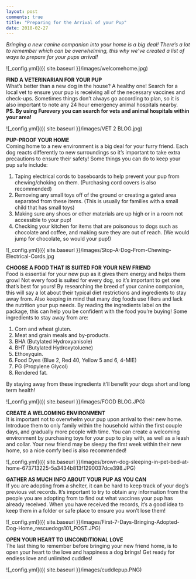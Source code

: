 ```yaml
---
layout: post
comments: true
title: "Preparing for the Arrival of your Pup"
date: 2018-02-27
---
```


<i> Bringing a new canine companion into your home is a big deal! There’s a lot to remember which can be overwhelming,  this why we’ve created a list of ways to prepare for your pups arrival! </i>

![_config.yml]({{ site.baseurl }}/images/welcomehome.jpg)

**FIND A VETERINARIAN FOR YOUR PUP**
<br>What’s better than a new dog in the house? A healthy one! Search for a local vet to ensure your pup is receiving all of the necessary vaccines and check-ups. Sometimes things don’t always go according to plan, so it is also important to note any 24 hour emergency animal hospitals nearby.
<br>**PS. By using Furevery you can search for vets and animal hospitals within your area!**

![_config.yml]({{ site.baseurl }}/images/VET 2 BLOG.jpg)

**PUP-PROOF YOUR HOME**
<br>Coming home to a new environment is a big deal for your furry friend. Each dog reacts differently to new surroundings so it’s important to take extra precautions to ensure their safety! Some things you can do to keep your pup safe include:

1. Taping electrical cords to baseboards to help prevent your pup from chewing/choking on them. (Purchasing cord covers is also recommended)
2. Removing any small toys off of the ground or creating a gated area separated from these items. (This is usually for families with a small child that has small toys)
3. Making sure any shoes or other materials are up high or in a room not accessible to your pup!
4. Checking your kitchen for items that are poisonous to dogs such as chocolate and coffee, and making sure they are out of reach. (We would jump for chocolate, so would your pup!)

![_config.yml]({{ site.baseurl }}/images/Stop-A-Dog-From-Chewing-Electrical-Cords.jpg

**CHOOSE A FOOD THAT IS SUITED FOR YOUR NEW FRIEND**
<br>Food is essential for your new pup as it gives them energy and helps them grow! Not every food is suited for every dog, so it’s important to get one that’s best for yours! By researching the breed of your canine companion, this will say a lot about their typical diet restrictions and ingredients to stay away from. Also keeping in mind that many dog foods use fillers and lack the nutrition your pup needs. By reading the ingredients label on the package, this can help you be confident with the food you’re buying! Some ingredients to stay away from are:

1. Corn and wheat gluten.
2. Meat and grain meals and by-products.
3. BHA (Butylated Hydroxyanisole)
4. BHT (Butylated Hydroxytoluene)
5. Ethoxyquin.
6. Food Dyes (Blue 2, Red 40, Yellow 5 and 6, 4-MIE)
7. PG (Propylene Glycol)
8. Rendered fat.

By staying away from these ingredients it’ll benefit your dogs short and long term health!

![_config.yml]({{ site.baseurl }}/images/FOOD BLOG.JPG)

**CREATE A WELCOMING ENVIRONMENT**
<br>It is important not to overwhelm your pup upon arrival to their new home. Introduce them to only family within the household within the first couple days, and gradually more people with time. You can create a welcoming environment by purchasing toys for your pup to play with, as well as a leash and collar. Your new friend may be sleepy the first week within their new home, so a nice comfy bed is also recommended!

![_config.yml]({{ site.baseurl }}/images/brown-dog-sleeping-in-pet-bed-at-home-673713225-5a3434b813f1290037dce398.JPG)

**GATHER AS MUCH INFO ABOUT YOUR PUP AS YOU CAN**
<br>If you are adopting from a shelter, it can be hard to keep track of your dog’s previous vet records. It’s important to try to obtain any information from the people you are adopting from to find out what vaccines your pup has already received. When you have received the records, it’s a good idea to keep them in a folder or safe place to ensure you won’t lose them!

![_config.yml]({{ site.baseurl }}/images/First-7-Days-Bringing-Adopted-Dog-Home_rescuedogs101_POST.JPG)

**OPEN YOUR HEART TO UNCONDITIONAL LOVE**
<br>The last thing to remember before bringing your new friend home, is to open your heart to the love and happiness a dog brings! Get ready for endless love and unlimited cuddles!

![_config.yml]({{ site.baseurl }}/images/cuddlepup.PNG)






